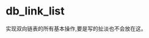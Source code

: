 db_link_list
===========================================================
实现双向链表的所有基本操作,要是写的扯淡也不会放在这。
